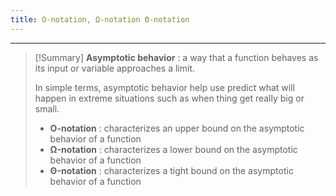 ```yaml
---
title: O-notation, Ω-notation Θ-notation
---
```

---


>[!Summary]
> **Asymptotic behavior** : a way that a function behaves as its input or variable approaches a limit. 
> 
> In simple terms, asymptotic behavior help use predict what will happen in extreme situations such as when thing get really big or small. 
> - **O-notation** : characterizes an upper bound on the asymptotic behavior of a function
> - **Ω-notation** : characterizes a lower bound on the asymptotic behavior of a function
> - **Θ-notation** :  characterizes a tight bound on the asymptotic behavior of a function
